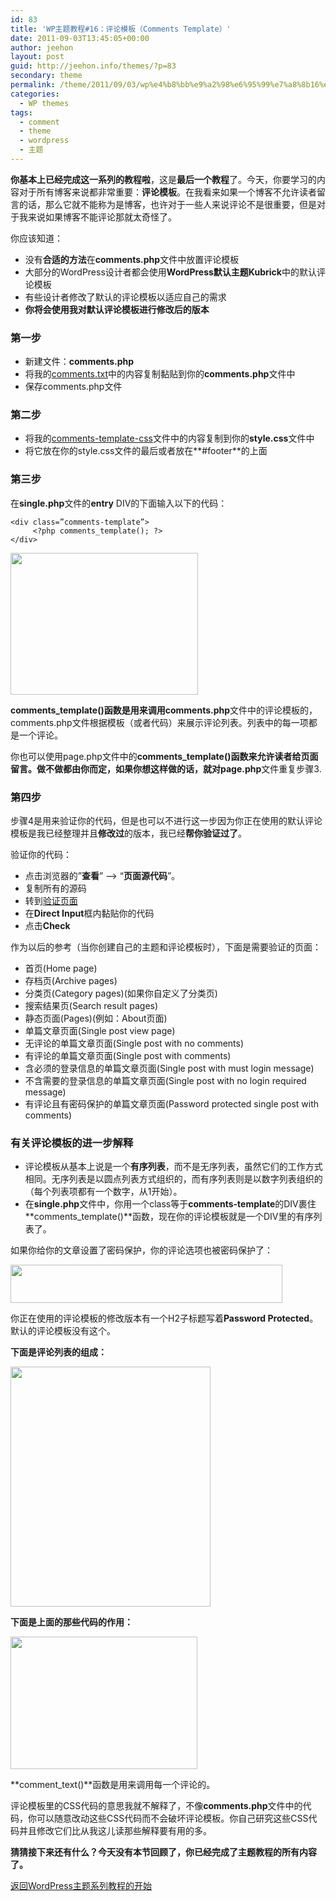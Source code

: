 ```yaml
---
id: 83
title: 'WP主题教程#16：评论模板（Comments Template）'
date: 2011-09-03T13:45:05+00:00
author: jeehon
layout: post
guid: http://jeehon.info/themes/?p=83
secondary: theme
permalink: /theme/2011/09/03/wp%e4%b8%bb%e9%a2%98%e6%95%99%e7%a8%8b16%ef%bc%9a%e8%af%84%e8%ae%ba%e6%a8%a1%e6%9d%bf%ef%bc%88comments-template%ef%bc%89/
categories:
  - WP themes
tags:
  - comment
  - theme
  - wordpress
  - 主题
---
```

**你基本上已经完成这一系列的教程啦**，这是**最后一个教程**了。今天，你要学习的内容对于所有博客来说都非常重要：**评论模板**。在我看来如果一个博客不允许读者留言的话，那么它就不能称为是博客，也许对于一些人来说评论不是很重要，但是对于我来说如果博客不能评论那就太奇怪了。

你应该知道：

  * 没有**合适的方法**在**comments.php**文件中放置评论模板
  * 大部分的WordPress设计者都会使用**WordPress默认主题Kubrick**中的默认评论模板
  * 有些设计者修改了默认的评论模板以适应自己的需求
  * **你将会使用我对默认评论模板进行修改后的版本**

### 第一步

  * 新建文件：**comments.php**
  * 将我的[comments.txt](http://jeehon.info/samples/comments.txt)中的内容复制黏贴到你的**comments.php**文件中
  * 保存comments.php文件

### 第二步

  * 将我的[comments-template-css](http://jeehon.info/samples/comments-template-css.txt)文件中的内容复制到你的**style.css**文件中
  * 将它放在你的style.css文件的最后或者放在**#footer**的上面

### 第三步

在**single.php**文件的**entry** DIV的下面输入以下的代码：

    <div class=”comments-template”>
         <?php comments_template(); ?>
    </div>
    

[<img src="http://jeehon.info/log/files/2011/08/comments-template.gif" alt="" title="comments-template" width="300" height="227" class="aligncenter size-full wp-image-924" />](http://jeehon.info/log/files/2011/08/comments-template.gif)
  
**comments_template()**函数是用来调用**comments.php**文件中的评论模板的，comments.php文件根据模板（或者代码）来展示评论列表。列表中的每一项都是一个评论。

你也可以使用page.php文件中的**comments_template()**函数来允许读者给页面留言。做不做都由你而定，如果你想这样做的话，就对**page.php**文件重复步骤3.

### 第四步

步骤4是用来验证你的代码，但是也可以不进行这一步因为你正在使用的默认评论模板是我已经整理并且**修改过**的版本，我已经**帮你验证过了**。

验证你的代码：

  * 点击浏览器的”**查看**” &#8211;> “**页面源代码**”。
  * 复制所有的源码
  * 转到[验证页面](http://validator.w3.org/)
  * 在**Direct Input**框内黏贴你的代码
  * 点击**Check**

作为以后的参考（当你创建自己的主题和评论模板时），下面是需要验证的页面：

  * 首页(Home page)
  * 存档页(Archive pages)
  * 分类页(Category pages)(如果你自定义了分类页)
  * 搜索结果页(Search result pages)
  * 静态页面(Pages)(例如：About页面)
  * 单篇文章页面(Single post view page)
  * 无评论的单篇文章页面(Single post with no comments)
  * 有评论的单篇文章页面(Single post with comments)
  * 含必须的登录信息的单篇文章页面(Single post with must login message)
  * 不含需要的登录信息的单篇文章页面(Single post with no login required message)
  * 有评论且有密码保护的单篇文章页面(Password protected single post with comments)

### 有关评论模板的进一步解释

  * 评论模板从基本上说是一个**有序列表**，而不是无序列表，虽然它们的工作方式相同。无序列表是以圆点列表方式组织的，而有序列表则是以数字列表组织的（每个列表项都有一个数字，从1开始）。
  * 在**single.php**文件中，你用一个class等于**comments-template**的DIV裹住**comments_template()**函数，现在你的评论模板就是一个DIV里的有序列表了。

如果你给你的文章设置了密码保护，你的评论选项也被密码保护了：
  
[<img src="http://jeehon.info/log/files/2011/08/password-protected.gif" alt="" title="password-protected" width="435" height="61" class="aligncenter size-full wp-image-925" />](http://jeehon.info/log/files/2011/08/password-protected.gif)
  
你正在使用的评论模板的修改版本有一个H2子标题写着**Password Protected**。默认的评论模板没有这个。

**下面是评论列表的组成：**
  
[<img src="http://jeehon.info/log/files/2011/08/comments-template-core.gif" alt="" title="comments-template-core" width="320" height="384" class="aligncenter size-full wp-image-926" />](http://jeehon.info/log/files/2011/08/comments-template-core.gif)
  
**下面是上面的那些代码的作用：**
  
[<img src="http://jeehon.info/log/files/2011/08/comments-template-simple.gif" alt="" title="comments-template-simple" width="299" height="212" class="aligncenter size-full wp-image-927" />](http://jeehon.info/log/files/2011/08/comments-template-simple.gif)
  
**comment_text()**函数是用来调用每一个评论的。

评论模板里的CSS代码的意思我就不解释了，不像**comments.php**文件中的代码，你可以随意改动这些CSS代码而不会破坏评论模板。你自己研究这些CSS代码并且修改它们比从我这儿读那些解释要有用的多。

**猜猜接下来还有什么？今天没有本节回顾了，你已经完成了主题教程的所有内容了。**

[返回WordPress主题系列教程的开始](http://jeehon.info/themes/)